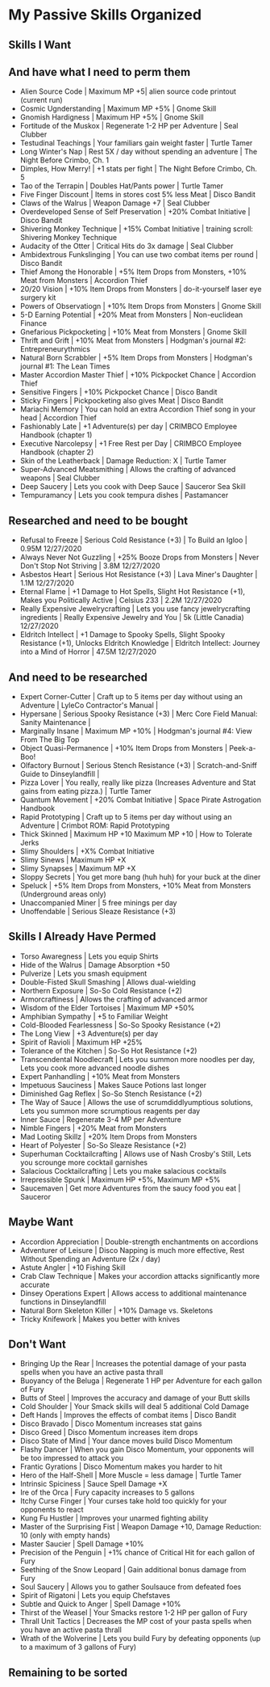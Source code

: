 # My Passive Skills Organized

## Skills I Want

## And have what I need to perm them 
* Alien Source Code | Maximum MP +5| alien source code printout (current run)
* Cosmic Ugnderstanding | Maximum MP +5% | Gnome Skill
* Gnomish Hardigness | Maximum HP +5% | Gnome Skill
* Fortitude of the Muskox | Regenerate 1-2 HP per Adventure | Seal Clubber
* Testudinal Teachings | Your familiars gain weight faster | Turtle Tamer
* Long Winter's Nap | Rest 5X / day without spending an adventure | The Night Before Crimbo, Ch. 1
* Dimples, How Merry! | +1 stats per fight | The Night Before Crimbo, Ch. 5
* Tao of the Terrapin | Doubles Hat/Pants power | Turtle Tamer
* Five Finger Discount | Items in stores cost 5% less Meat | Disco Bandit
* Claws of the Walrus | Weapon Damage +7 | Seal Clubber
* Overdeveloped Sense of Self Preservation | +20% Combat Initiative | Disco Bandit
* Shivering Monkey Technique | +15% Combat Initiative | training scroll: Shivering Monkey Technique
* Audacity of the Otter | Critical Hits do 3x damage | Seal Clubber
* Ambidextrous Funkslinging | You can use two combat items per round | Disco Bandit
* Thief Among the Honorable | +5% Item Drops from Monsters, +10% Meat from Monsters | Accordion Thief
* 20/20 Vision | +10% Item Drops from Monsters | do-it-yourself laser eye surgery kit
* Powers of Observatiogn | +10% Item Drops from Monsters | Gnome Skill
* 5-D Earning Potential | +20% Meat from Monsters | Non-euclidean Finance
* Gnefarious Pickpocketing | +10% Meat from Monsters | Gnome Skill
* Thrift and Grift | +10% Meat from Monsters | Hodgman's journal #2: Entrepreneurythmics
* Natural Born Scrabbler | +5% Item Drops from Monsters | Hodgman's journal #1: The Lean Times
* Master Accordion Master Thief | +10% Pickpocket Chance | Accordion Thief
* Sensitive Fingers | +10% Pickpocket Chance | Disco Bandit
* Sticky Fingers | Pickpocketing also gives Meat | Disco Bandit
* Mariachi Memory | You can hold an extra Accordion Thief song in your head | Accordion Thief
* Fashionably Late | +1 Adventure(s) per day | CRIMBCO Employee Handbook (chapter 1)
* Executive Narcolepsy | +1 Free Rest per Day | CRIMBCO Employee Handbook (chapter 2)
* Skin of the Leatherback | Damage Reduction: X | Turtle Tamer
* Super-Advanced Meatsmithing | Allows the crafting of advanced weapons | Seal Clubber
* Deep Saucery | Lets you cook with Deep Sauce | Sauceror Sea Skill
* Tempuramancy | Lets you cook tempura dishes | Pastamancer

## Researched and need to be bought
* Refusal to Freeze | Serious Cold Resistance (+3) | To Build an Igloo | 0.95M 12/27/2020
* Always Never Not Guzzling | +25% Booze Drops from Monsters | Never Don't Stop Not Striving | 3.8M 12/27/2020
* Asbestos Heart | Serious Hot Resistance (+3) | Lava Miner's Daughter | 1.1M 12/27/2020
* Eternal Flame | +1 Damage to Hot Spells, Slight Hot Resistance (+1), Makes you Politically Active | Celsius 233 | 2.2M 12/27/2020
* Really Expensive Jewelrycrafting | Lets you use fancy jewelrycrafting ingredients | Really Expensive Jewelry and You | 5k (Little Canadia) 12/27/2020
* Eldritch Intellect | +1 Damage to Spooky Spells, Slight Spooky Resistance (+1), Unlocks Eldritch Knowledge | Eldritch Intellect: Journey into a Mind of Horror | 47.5M 12/27/2020



## And need to be researched
* Expert Corner-Cutter | Craft up to 5 items per day without using an Adventure | LyleCo Contractor's Manual | 
* Hypersane | Serious Spooky Resistance (+3) | Merc Core Field Manual: Sanity Maintenance | 
* Marginally Insane | Maximum MP +10% | Hodgman's journal #4: View From The Big Top
* Object Quasi-Permanence | +10% Item Drops from Monsters | Peek-a-Boo!
* Olfactory Burnout | Serious Stench Resistance (+3) | Scratch-and-Sniff Guide to Dinseylandfill | 
* Pizza Lover | You really, really like pizza (Increases Adventure and Stat gains from eating pizza.) | Turtle Tamer
* Quantum Movement | +20% Combat Initiative | Space Pirate Astrogation Handbook
* Rapid Prototyping | Craft up to 5 items per day without using an Adventure | Crimbot ROM: Rapid Prototyping
* Thick Skinned | Maximum HP +10 Maximum MP +10 | How to Tolerate Jerks
* Slimy Shoulders | +X% Combat Initiative
* Slimy Sinews | Maximum HP +X
* Slimy Synapses | Maximum MP +X
* Sloppy Secrets | You get more bang (huh huh) for your buck at the diner
* Speluck | +5% Item Drops from Monsters, +10% Meat from Monsters (Underground areas only)
* Unaccompanied Miner | 5 free minings per day
* Unoffendable | Serious Sleaze Resistance (+3)

## Skills I Already Have Permed
* Torso Awaregness | Lets you equip Shirts
* Hide of the Walrus | Damage Absorption +50
* Pulverize | Lets you smash equipment
* Double-Fisted Skull Smashing | Allows dual-wielding
* Northern Exposure | So-So Cold Resistance (+2)
* Armorcraftiness | Allows the crafting of advanced armor
* Wisdom of the Elder Tortoises | Maximum MP +50%
* Amphibian Sympathy | +5 to Familiar Weight
* Cold-Blooded Fearlessness | So-So Spooky Resistance (+2)
* The Long View | +3 Adventure(s) per day
* Spirit of Ravioli | Maximum HP +25%
* Tolerance of the Kitchen | So-So Hot Resistance (+2)
* Transcendental Noodlecraft | Lets you summon more noodles per day, Lets you cook more advanced noodle dishes
* Expert Panhandling | +10% Meat from Monsters
* Impetuous Sauciness | Makes Sauce Potions last longer
* Diminished Gag Reflex | So-So Stench Resistance (+2)
* The Way of Sauce | Allows the use of scrumdiddlyumptious solutions, Lets you summon more scrumptious reagents per day
* Inner Sauce | Regenerate 3-4 MP per Adventure
* Nimble Fingers | +20% Meat from Monsters
* Mad Looting Skillz | +20% Item Drops from Monsters
* Heart of Polyester | So-So Sleaze Resistance (+2)
* Superhuman Cocktailcrafting | Allows use of Nash Crosby's Still, Lets you scrounge more cocktail garnishes
* Salacious Cocktailcrafting | Lets you make salacious cocktails
* Irrepressible Spunk | Maximum HP +5%, Maximum MP +5%
* Saucemaven | Get more Adventures from the saucy food you eat | Sauceror

## Maybe Want
* Accordion Appreciation | Double-strength enchantments on accordions
* Adventurer of Leisure | Disco Napping is much more effective, Rest Without Spending an Adventure (2x / day)
* Astute Angler | +10 Fishing Skill
* Crab Claw Technique | Makes your accordion attacks significantly more accurate
* Dinsey Operations Expert | Allows access to additional maintenance functions in Dinseylandfill
* Natural Born Skeleton Killer | +10% Damage vs. Skeletons
* Tricky Knifework | Makes you better with knives

## Don't Want
* Bringing Up the Rear | Increases the potential damage of your pasta spells when you have an active pasta thrall
* Buoyancy of the Beluga | Regenerate 1 HP per Adventure for each gallon of Fury
* Butts of Steel | Improves the accuracy and damage of your Butt skills
* Cold Shoulder | Your Smack skills will deal 5 additional Cold Damage
* Deft Hands | Improves the effects of combat items | Disco Bandit
* Disco Bravado | Disco Momentum increases stat gains
* Disco Greed | Disco Momentum increases item drops
* Disco State of Mind | Your dance moves build Disco Momentum
* Flashy Dancer | When you gain Disco Momentum, your opponents will be too impressed to attack you
* Frantic Gyrations | Disco Momentum makes you harder to hit
* Hero of the Half-Shell | More Muscle = less damage | Turtle Tamer
* Intrinsic Spiciness | Sauce Spell Damage +X
* Ire of the Orca | Fury capacity increases to 5 gallons
* Itchy Curse Finger | Your curses take hold too quickly for your opponents to react
* Kung Fu Hustler | Improves your unarmed fighting ability
* Master of the Surprising Fist | Weapon Damage +10, Damage Reduction: 10 (only with empty hands)
* Master Saucier | Spell Damage +10%
* Precision of the Penguin | +1% chance of Critical Hit for each gallon of Fury
* Seething of the Snow Leopard | Gain additional bonus damage from Fury
* Soul Saucery | Allows you to gather Soulsauce from defeated foes
* Spirit of Rigatoni | Lets you equip Chefstaves
* Subtle and Quick to Anger | Spell Damage +10%
* Thirst of the Weasel | Your Smacks restore 1-2 HP per gallon of Fury
* Thrall Unit Tactics | Decreases the MP cost of your pasta spells when you have an active pasta thrall
* Wrath of the Wolverine | Lets you build Fury by defeating opponents (up to a maximum of 3 gallons of Fury)

## Remaining to be sorted